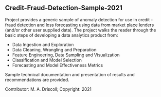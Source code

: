 ## Credit-Fraud-Detection-Sample-2021

Project provides a generic sample of anomaly detection for use in credit - fraud detection and loss forecasting using data from market place lenders (and/or other user supplied data).  The project walks the reader through the basic steps of developing a data analytics product from:
<ul>
<li>Data Ingestion and Exploration</li>
<li>Data Cleaning, Wrangling and Preparation</li>
<li>Feature Engineering, Data Sampling and Visualization</li>
<li>Classification and Model Selection</li>
<li>Forecasting and Model Effectiveness Metrics</li>
</ul>

Sample technical documentation and presentation of results and recommendations are provided.

Contributor:  M. A. Driscoll; Copyright:    2021
